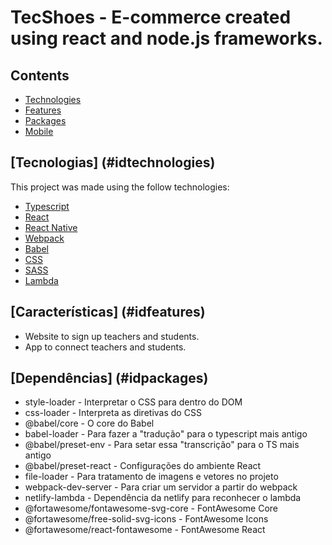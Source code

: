 # TecShoes - E-commerce created using react and node.js frameworks.

## Contents
   
* [Technologies](#technologies)
* [Features](#features)
* [Packages](#packages)
* [Mobile](#mobile)

## [Tecnologias] (#idtechnologies)
This project was made using the follow technologies:

* [Typescript](https://www.typescriptlang.org/)      
* [React](https://reactjs.org/)
* [React Native](https://reactnative.dev/docs/getting-started)
* [Webpack](https://webpack.js.org/)  
* [Babel](https://babeljs.io/docs/en/)      
* [CSS](https://www.w3schools.com/) 
* [SASS](https://sass-lang.com/documentation)     
* [Lambda](https://docs.aws.amazon.com/pt_br/lambda/latest/dg/gettingstarted-awscli.html)    

## [Características] (#idfeatures)

* Website to sign up teachers and students.
* App to connect teachers and students.

## [Dependências] (#idpackages)

* style-loader - Interpretar o CSS para dentro do DOM
* css-loader - Interpreta as diretivas do CSS
* @babel/core - O core do Babel
* babel-loader - Para fazer a "tradução" para o typescript mais antigo
* @babel/preset-env - Para setar essa "transcrição" para o TS mais antigo
* @babel/preset-react - Configurações do ambiente React
* file-loader - Para tratamento de imagens e vetores no projeto
* webpack-dev-server - Para criar um servidor a partir do webpack
* netlify-lambda - Dependência da netlify para reconhecer o lambda
* @fortawesome/fontawesome-svg-core - FontAwesome Core
* @fortawesome/free-solid-svg-icons - FontAwesome Icons
* @fortawesome/react-fontawesome - FontAwesome React